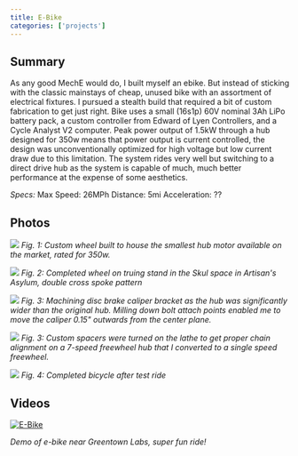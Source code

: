 ```yaml
---
title: E-Bike
categories: ['projects']
---
```

## Summary

As any good MechE would do, I built myself an ebike. But instead of sticking with the classic mainstays of cheap, unused bike with an assortment of electrical fixtures. I pursued a stealth build that required a bit of custom fabrication to get just right. Bike uses a small (16s1p) 60V nominal 3Ah LiPo battery pack, a custom controller from Edward of Lyen Controllers, and a Cycle Analyst V2 computer. Peak power output of 1.5kW through a hub designed for 350w means that power output is current controlled, the design was unconventionally optimized for high voltage but low current draw due to this limitation. The system rides very well but switching to a direct drive hub as the system is capable of much, much better performance at the expense of some aesthetics.

*Specs:*
Max Speed: 26MPh
Distance: 5mi
Acceleration: ??

## Photos
![](IMG_2064.JPEG)
*Fig. 1: Custom wheel built to house the smallest hub motor available on the market, rated for 350w.*

![](IMG_2065.JPEG)
*Fig. 2: Completed wheel on truing stand in the Skul space in Artisan's Asylum, double cross spoke pattern*

![](IMG_2109.JPEG)
*Fig. 3: Machining disc brake caliper bracket as the hub was significantly wider than the original hub. Milling down bolt attach points enabled me to move the caliper 0.15" outwards from the center plane.*

![](IMG_2110.JPEG)
*Fig. 3: Custom spacers were turned on the lathe to get proper chain alignment on a 7-speed freewheel hub that I converted to a single speed freewheel.*

![](bike.jpeg)
*Fig. 4: Completed bicycle after test ride*

## Videos
[![E-Bike](video.jpeg)](http://www.youtube.com/watch?v=fR6uySCIAOo "E-Bike First Flight")

*Demo of e-bike near Greentown Labs, super fun ride!*

